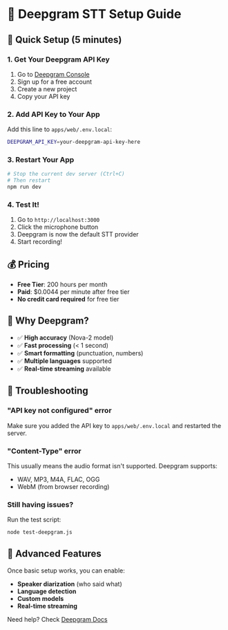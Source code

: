 # 🎤 Deepgram STT Setup Guide

## 🚀 Quick Setup (5 minutes)

### 1. Get Your Deepgram API Key
1. Go to [Deepgram Console](https://console.deepgram.com/)
2. Sign up for a free account
3. Create a new project
4. Copy your API key

### 2. Add API Key to Your App
Add this line to `apps/web/.env.local`:
```bash
DEEPGRAM_API_KEY=your-deepgram-api-key-here
```

### 3. Restart Your App
```bash
# Stop the current dev server (Ctrl+C)
# Then restart
npm run dev
```

### 4. Test It!
1. Go to `http://localhost:3000`
2. Click the microphone button
3. Deepgram is now the default STT provider
4. Start recording!

## 💰 Pricing
- **Free Tier**: 200 hours per month
- **Paid**: $0.0044 per minute after free tier
- **No credit card required** for free tier

## 🎯 Why Deepgram?
- ✅ **High accuracy** (Nova-2 model)
- ✅ **Fast processing** (< 1 second)
- ✅ **Smart formatting** (punctuation, numbers)
- ✅ **Multiple languages** supported
- ✅ **Real-time streaming** available

## 🔧 Troubleshooting

### "API key not configured" error
Make sure you added the API key to `apps/web/.env.local` and restarted the server.

### "Content-Type" error
This usually means the audio format isn't supported. Deepgram supports:
- WAV, MP3, M4A, FLAC, OGG
- WebM (from browser recording)

### Still having issues?
Run the test script:
```bash
node test-deepgram.js
```

## 🌟 Advanced Features
Once basic setup works, you can enable:
- **Speaker diarization** (who said what)
- **Language detection**
- **Custom models**
- **Real-time streaming**

Need help? Check [Deepgram Docs](https://developers.deepgram.com/) 